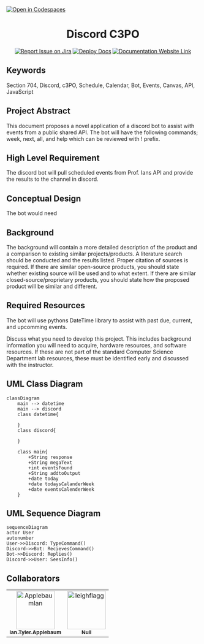 [![Open in Codespaces](https://classroom.github.com/assets/launch-codespace-f4981d0f882b2a3f0472912d15f9806d57e124e0fc890972558857b51b24a6f9.svg)](https://classroom.github.com/open-in-codespaces?assignment_repo_id=9890420)
<div align="center">

# Discord C3PO
[![Report Issue on Jira](https://img.shields.io/badge/Report%20Issues-Jira-0052CC?style=flat&logo=jira-software)](https://temple-cis-projects-in-cs.atlassian.net/jira/software/c/projects/DT/issues)
[![Deploy Docs](https://github.com/ApplebaumIan/tu-cis-4398-docs-template/actions/workflows/deploy.yml/badge.svg)](https://github.com/ApplebaumIan/tu-cis-4398-docs-template/actions/workflows/deploy.yml)
[![Documentation Website Link](https://img.shields.io/badge/-Documentation%20Website-brightgreen)](https://applebaumian.github.io/tu-cis-4398-docs-template/)


</div>


## Keywords

Section 704, Discord, c3PO, Schedule, Calendar, Bot, Events, Canvas, API, JavaScript

## Project Abstract

This document proposes a novel application of a discord bot to assist with events from a public shared API.  The bot will have the following commands; week, next, all, and help which can be reviewed with ! prefix. 


## High Level Requirement

The discord bot will pull scheduled events from Prof. Ians API and provide the results to the channel in discord.

## Conceptual Design

The bot would need 

## Background

The background will contain a more detailed description of the product and a comparison to existing similar projects/products. A literature search should be conducted and the results listed. Proper citation of sources is required. If there are similar open-source products, you should state whether existing source will be used and to what extent. If there are similar closed-source/proprietary products, you should state how the proposed product will be similar and different.

## Required Resources

The bot will use pythons DateTime library to assist with past due, current, and upcomming events. 

Discuss what you need to develop this project. This includes background information you will need to acquire, hardware resources, and software resources. If these are not part of the standard Computer Science Department lab resources, these must be identified early and discussed with the instructor.

## UML Class Diagram

```mermaid
classDiagram
    main --> datetime
    main --> discord
    class datetime{

    }
    class discord{

    }
   
    class main{
        +String response
        +String megaText 
        +int eventsFound
        +String addtoOutput
        +date today
        +date todaysCalanderWeek
        +date eventsCalenderWeek
    }
```

## UML Sequence Diagram
```mermaid
sequenceDiagram
actor User
autonumber
User->>Discord: TypeCommand()
Discord->>Bot: RecievesCommand()
Bot->>Discord: Replies()
Discord->>User: SeesInfo()
```

## Collaborators

[//]: # ( readme: collaborators -start )
<table>
<tr>
    <td align="center">
        <a href="https://github.com/ApplebaumIan">
            <img src="https://avatars.githubusercontent.com/u/9451941?v=4" width="100;" alt="ApplebaumIan"/>
            <br />
            <sub><b>Ian Tyler Applebaum</b></sub>
        </a>
    </td>
    <td align="center">
        <a href="https://github.com/leighflagg">
            <img src="https://avatars.githubusercontent.com/u/77810293?v=4" width="100;" alt="leighflagg"/>
            <br />
            <sub><b>Null</b></sub>
        </a>
    </td></tr>
</table>

[//]: # ( readme: collaborators -end )
